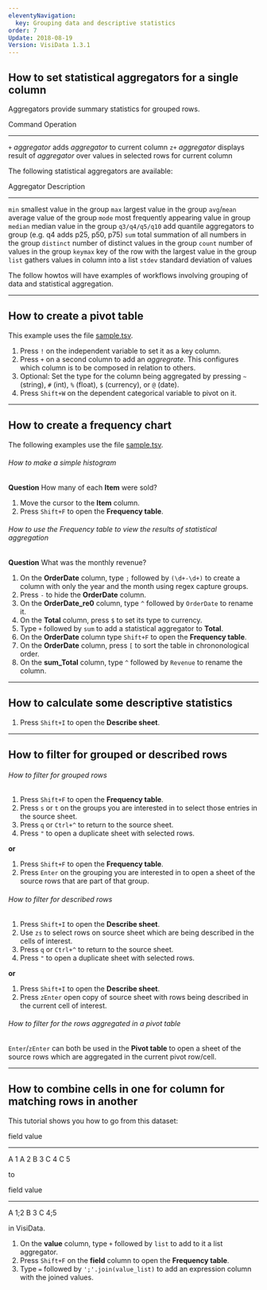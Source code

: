 ```yaml
---
eleventyNavigation:
  key: Grouping data and descriptive statistics
order: 7
Update: 2018-08-19
Version: VisiData 1.3.1
---
```




## How to set statistical aggregators for a single column

Aggregators provide summary statistics for grouped rows.

Command             Operation
--------            ----------
 `+` *aggregator*   adds *aggregator* to current column
`z+` *aggregator*   displays result of *aggregator* over values in selected rows for current column

The following statistical aggregators are available:

Aggregator      Description
-----------     ------------
`min`           smallest value in the group
`max`           largest value in the group
`avg`/`mean`    average value of the group
`mode`          most frequently appearing value in group
`median`        median value in the group
`q3/q4/q5/q10`  add quantile aggregators to group (e.g. q4 adds p25, p50, p75)
`sum`           total summation of all numbers in the group
`distinct`      number of distinct values in the group
`count`         number of values in the group
`keymax`        key of the row with the largest value in the group
`list`          gathers values in column into a list
`stdev`         standard deviation of values

The follow howtos will have examples of workflows involving grouping of data and statistical aggregation.

---

## How to create a pivot table

This example uses the file [sample.tsv](https://raw.githubusercontent.com/saulpw/visidata/stable/sample_data/sample.tsv).

<div class="asciicast">
    <asciinema-player id="player" poster="npt:0:10" rows=27 src="../casts/pivot.cast"></asciinema-player>
    <script type="text/javascript" src="/asciinema-player.js"></script>
</div>

1. Press `!` on the independent variable to set it as a key column.
2. Press `+` on a second column to add an *aggregrate*. This configures which column is to be composed in relation to others.
3. Optional: Set the type for the column being aggregated by pressing `~` (string), `#` (int), `%` (float), `$` (currency), or `@` (date).
4. Press `Shift+W` on the dependent categorical variable to pivot on it.

---

## How to create a frequency chart

The following examples use the file [sample.tsv](https://raw.githubusercontent.com/saulpw/visidata/stable/sample_data/sample.tsv).

###### How to make a simple histogram

**Question** How many of each **Item** were sold?

1. Move the cursor to the **Item** column.
2. Press `Shift+F` to open the **Frequency table**.

###### How to use the Frequency table to view the results of statistical aggregation

**Question** What was the monthly revenue?

1. On the **OrderDate** column, type `;` followed by `(\d+-\d+)` to create a column with only the year and the month using regex capture groups.
2. Press `-` to hide the **OrderDate** column.
3. On the **OrderDate_re0** column, type `^` followed by `OrderDate` to rename it.
4. On the **Total** column, press `$` to set its type to currency.
5. Type `+` followed by `sum` to add a statistical aggregator to **Total**.
6. On the **OrderDate** column type `Shift+F` to open the **Frequency table**.
7. On the **OrderDate** column, press `[` to sort the table in chrononological order.
8. On the **sum_Total** column, type `^` followed by `Revenue` to rename the column.

---

## How to calculate some descriptive statistics

1. Press `Shift+I` to open the **Describe sheet**.

---

## How to filter for grouped or described rows

###### How to filter for grouped rows

1. Press `Shift+F` to open the **Frequency table**.
2. Press `s` or `t` on the groups you are interested in to select those entries in the source sheet.
3. Press `q` or `Ctrl+^` to return to the source sheet.
4. Press `"` to open a duplicate sheet with selected rows.

**or**

1. Press `Shift+F` to open the **Frequency table**.
2. Press `Enter` on the grouping you are interested in to open a sheet of the source rows that are part of that group.

###### How to filter for described rows

1. Press `Shift+I` to open the **Describe sheet**.
2. Use `zs` to select rows on source sheet which are being described in the cells of interest.
3. Press `q` or `Ctrl+^` to return to the source sheet.
4. Press `"` to open a duplicate sheet with selected rows.

**or**

1. Press `Shift+I` to open the **Describe sheet**.
2. Press `zEnter` open copy of source sheet with rows being described in the current cell of interest.

###### How to filter for the rows aggregated in a pivot table

`Enter`/`zEnter` can both be used in the **Pivot table** to open a sheet of the source rows which are aggregated in the current pivot row/cell.

---

## How to combine cells in one for column for matching rows in another

This tutorial shows you how to go from this dataset:

field           value
------          -----
A               1
A               2
B               3
C               4
C               5

to

field           value
------          -----
A               1;2
B               3
C               4;5

in VisiData.

1. On the **value** column, type `+` followed by `list` to add to it a list aggregator.
2. Press `Shift+F` on the **field** column to open the **Frequency table**.
3. Type `=` followed by `';'.join(value_list)` to add an expression column with the joined values.
